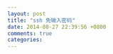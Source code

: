 ```yaml
---
layout: post
title: "ssh 免输入密码"
date: 2014-08-27 22:39:56 +0800
comments: true
categories: 
---
```

